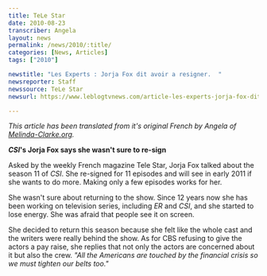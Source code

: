 ```yaml
---
title: TeLe Star
date: 2010-08-23
transcriber: Angela
layout: news
permalink: /news/2010/:title/
categories: [News, Articles]
tags: ["2010"]

newstitle: "Les Experts : Jorja Fox dit avoir a resigner.  "
newsreporter: Staff
newssource: TeLe Star
newsurl: https://www.leblogtvnews.com/article-les-experts-jorja-fox-dit-avoir-hesite-a-resigner-55802607.html

---
```


*This article has been translated from it's original French by Angela of [Melinda-Clarke.org](https://www.melinda-clarke.org/).*

***CSI*'s Jorja Fox says she wasn't sure to re-sign**

Asked by the weekly French magazine Tele Star, Jorja Fox talked about the season 11 of *CSI*. She re-signed for 11 episodes and will see in early 2011 if she wants to do more. Making only a few episodes works for her.

She wasn't sure about returning to the show. Since 12 years now she has been working on television series, including *ER* and *CSI*, and she started to lose energy. She was afraid that people see it on screen.

She decided to return this season because she felt like the whole cast and the writers were really behind the show. As for CBS refusing to give the actors a pay raise, she replies that not only the actors are concerned about it but also the crew. *"All the Americans are touched by the financial crisis so we must tighten our belts too."*
